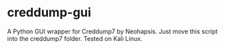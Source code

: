# creddump-gui
A Python GUI wrapper for Creddump7 by Neohapsis.
Just move this script into the creddump7 folder.
Tested on Kali Linux.
